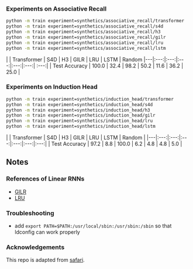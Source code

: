 
### Experiments on Associative Recall

```bash
python -m train experiment=synthetics/associative_recall/transformer
python -m train experiment=synthetics/associative_recall/s4d
python -m train experiment=synthetics/associative_recall/h3
python -m train experiment=synthetics/associative_recall/gilr
python -m train experiment=synthetics/associative_recall/lru
python -m train experiment=synthetics/associative_recall/lstm
```

| | Transformer | S4D | H3 | GILR | LRU | LSTM | Random 
|---|:---:|:---:|:---:|:---:|:---:| :---:|
| Test Accuracy |  100.0 | 32.4 | 98.2  | 50.2  | 11.6 | 36.2 | 25.0 |

### Experiments on Induction Head

```bash
python -m train experiment=synthetics/induction_head/transformer
python -m train experiment=synthetics/induction_head/s4d
python -m train experiment=synthetics/induction_head/h3
python -m train experiment=synthetics/induction_head/gilr
python -m train experiment=synthetics/induction_head/lru
python -m train experiment=synthetics/induction_head/lstm
```

| | Transformer | S4D | H3 | GILR | LRU | LSTM | Random |
|---|:---:|:---:|:---:|:---:|:---:|:---:|
| Test Accuracy | 97.2 | 8.8  | 100.0   | 6.2  | 4.8 | 4.8 | 5.0 |


## Notes

### References of Linear RNNs

* [GILR](https://arxiv.org/abs/1709.04057)
* [LRU](https://arxiv.org/abs/2303.06349)

### Troubleshooting

* add `export PATH=$PATH:/usr/local/sbin:/usr/sbin:/sbin` so that ldconfig can work properly

### Acknowledgements

This repo is adapted from [safari](https://github.com/HazyResearch/safari/tree/main).